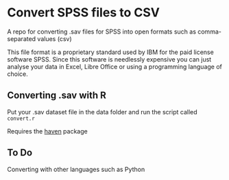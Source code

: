 # **Convert SPSS files to CSV**

A repo for converting .sav files for SPSS into open formats such as comma-separated values (csv)

This file format is a proprietary standard used by IBM for the paid license software SPSS. Since this software is needlessly expensive you can just analyse your data in Excel, Libre Office or using a programming language of choice.

## **Converting .sav with R**

Put your .sav dataset file in the data folder and run the script called `convert.r`

Requires the [haven](https://cran.r-project.org/web/packages/haven/index.html) package

## **To Do**

Converting with other languages such as Python